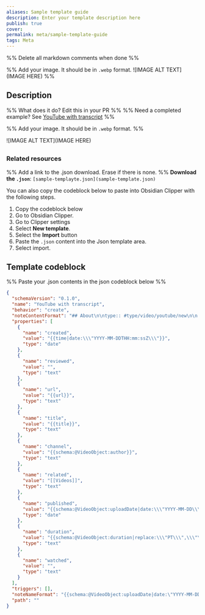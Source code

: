 ```yaml
---
aliases: Sample template guide
description: Enter your template description here
publish: true
cover:
permalink: meta/sample-template-guide
tags: Meta
---
```


%% Delete all markdown comments when done %%

%% Add your image. It should be in `.webp` format. ![IMAGE ALT TEXT](IMAGE HERE) %%

## Description

%% What does it do? Edit this in your PR %%
%% Need a completed example? See [YouTube with transcript](Template-guides/Youtube/YouTube-with-transcript.md) %%

%% Add your image. It should be in `.webp` format. %%

![IMAGE ALT TEXT](IMAGE HERE)


## 

### Related resources
%% Add a link to the .json download. Erase if there is none. %%
**Download the `.json`**: `[sample-templayte.json](sample-template.json)`

You can also copy the codeblock below to paste into Obsidian Clipper with the following steps.

1. Copy the codeblock below
2. Go to Obsidian Clipper.
3. Go to Clipper settings
4. Select **New template**.
5. Select the **Import** button
6. Paste the `.json` content into the Json template area.
7. Select import. 

## Template codeblock

%% Paste your .json contents in the json codeblock below %%
```json
{
  "schemaVersion": "0.1.0",
  "name": "YouTube with transcript",
  "behavior": "create",
  "noteContentFormat": "## About\n\ntype:: #type/video/youtube/new\n\n![{{title}}]({{url}})\n\n## Description\n\n{{schema:@VideoObject:description}}\n\n## Notes\n\nYT=\n\n\n## Transcript\n\n{{selectorHtml:.ytd-transcript-segment-list-renderer|replace:\"&nbsp;\":\" \"|join|markdown}}",
  "properties": [
    {
      "name": "created",
      "value": "{{time|date:\\\"YYYY-MM-DDTHH:mm:ssZ\\\"}}",
      "type": "date"
    },
    {
      "name": "reviewed",
      "value": "",
      "type": "text"
    },
    {
      "name": "url",
      "value": "{{url}}",
      "type": "text"
    },
    {
      "name": "title",
      "value": "{{title}}",
      "type": "text"
    },
    {
      "name": "channel",
      "value": "{{schema:@VideoObject:author}}",
      "type": "text"
    },
    {
      "name": "related",
      "value": "[[Videos]]",
      "type": "text"
    },
    {
      "name": "published",
      "value": "{{schema:@VideoObject:uploadDate|date:\\\"YYYY-MM-DD\\\"}}",
      "type": "date"
    },
    {
      "name": "duration",
      "value": "{{schema:@VideoObject:duration|replace:\\\"PT\\\",\\\"\\\",\\\"S\\\",\\\"\\\"}}",
      "type": "text"
    },
    {
      "name": "watched",
      "value": "",
      "type": "text"
    }
  ],
  "triggers": [],
  "noteNameFormat": "{{schema:@VideoObject:uploadDate|date:\"YYYY-MM-DD\"|safe_name}} VIDEO {{schema:@VideoObject:author}} - {{title|safe_name}}",
  "path": ""
}
```